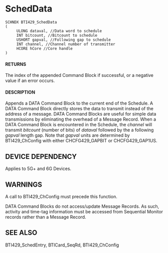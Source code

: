 # **SchedData**

```
SCHNDX BTI429_SchedData
(
     ULONG dataval, //Data word to schedule
     INT bitcount, //Bitcount to schedule
     USHORT gapval, //Following gap to schedule
     INT channel, //Channel number of transmitter
     HCORE hCore //Core handle
)
```
#### **RETURNS**

The index of the appended Command Block if successful, or a negative value if an error occurs.

#### **DESCRIPTION**

Appends a DATA Command Block to the current end of the Schedule. A DATA Command Block directly stores the data to transmit instead of the address of a message. DATA Command Blocks are useful for simple data transmissions by eliminating the overhead of a Message Record. When a DATA Command Block is encountered in the Schedule, the *channel* will transmit *bitcount*  (number of bits) of *dataval* followed by the a following *gapval* length gap. Note that *gapval*  units are determined by BTI429\_ChConfig with either CHCFG429\_GAPBIT or CHCFG429\_GAP1US.

## **DEVICE DEPENDENCY**

Applies to 5G+ and 6G Devices.

## **WARNINGS**

A call to BTI429\_ChConfig must precede this function.

DATA Command Blocks do not access/update Message Records. As such, activity and time-tag information must be accessed from Sequential Monitor records rather than a Message Record.

## **SEE ALSO**

BTI429\_SchedEntry, BTICard\_SeqRd, BTI429\_ChConfig